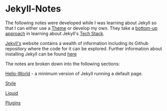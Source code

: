 # Jekyll-Notes

The following notes were developed while I was learning about Jekyll so that I can either use a [Theme](https://jekyllrb.com/docs/themes/) or develop my own. They take a [bottom-up approach](https://en.wikipedia.org/wiki/Top-down_and_bottom-up_design) in learning about Jekyll's [Tech Stack](https://heap.io/topics/what-is-a-tech-stack).

[Jekyll's](https://jekyllrb.com/) website contains a wealth of information including its Github repository where the code for it can be explored. Further information about installing Jekyll can be found [here](https://cloudcannon.com/community/learn/jekyll-tutorial/)

The notes are broken down into the following sections:

[Hello-World](https://github.com/dtinblack/Jekyll-Notes/tree/main/Hello-World) - a minimum version of Jekyll running a default page.  

[Style](https://github.com/dtinblack/Jekyll-Notes/tree/main/Style)

[Liquid](https://github.com/dtinblack/Jekyll-Notes/tree/main/Liquid)

[Plugins](https://github.com/dtinblack/Jekyll-Notes/tree/main/Plugins)
